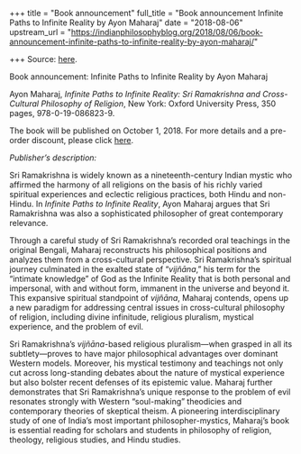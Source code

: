 +++
title = "Book announcement"
full_title = "Book announcement Infinite Paths to Infinite Reality by Ayon Maharaj"
date = "2018-08-06"
upstream_url = "https://indianphilosophyblog.org/2018/08/06/book-announcement-infinite-paths-to-infinite-reality-by-ayon-maharaj/"

+++
Source: [here](https://indianphilosophyblog.org/2018/08/06/book-announcement-infinite-paths-to-infinite-reality-by-ayon-maharaj/).

Book announcement: Infinite Paths to Infinite Reality by Ayon Maharaj



Ayon Maharaj, *Infinite Paths to Infinite Reality: Sri Ramakrishna and
Cross-Cultural Philosophy of Religion*, New York: Oxford University
Press, 350 pages, 978-0-19-086823-9.

The book will be published on October 1, 2018. For more details and a
pre-order discount, please click
[here](https://global.oup.com/academic/product/9780190868239?&promocode=AAFLYG6).

*Publisher’s description:*

Sri Ramakrishna is widely known as a nineteenth-century Indian mystic
who affirmed the harmony of all religions on the basis of his richly
varied spiritual experiences and eclectic religious practices, both
Hindu and non-Hindu. In *Infinite Paths to Infinite Reality*, Ayon
Maharaj argues that Sri Ramakrishna was also a sophisticated philosopher
of great contemporary relevance.

Through a careful study of Sri Ramakrishna’s recorded oral teachings in
the original Bengali, Maharaj reconstructs his philosophical positions
and analyzes them from a cross-cultural perspective. Sri Ramakrishna’s
spiritual journey culminated in the exalted state of “*vijñāna*,” his
term for the “intimate knowledge” of God as the Infinite Reality that is
both personal and impersonal, with and without form, immanent in the
universe and beyond it. This expansive spiritual standpoint of
*vijñāna*, Maharaj contends, opens up a new paradigm for addressing
central issues in cross-cultural philosophy of religion, including
divine infinitude, religious pluralism, mystical experience, and the
problem of evil.

Sri Ramakrishna’s *vijñāna*-based religious pluralism—when grasped in
all its subtlety—proves to have major philosophical advantages over
dominant Western models. Moreover, his mystical testimony and teachings
not only cut across long-standing debates about the nature of mystical
experience but also bolster recent defenses of its epistemic value.
Maharaj further demonstrates that Sri Ramakrishna’s unique response to
the problem of evil resonates strongly with Western “soul-making”
theodicies and contemporary theories of skeptical theism. A pioneering
interdisciplinary study of one of India’s most important
philosopher-mystics, Maharaj’s book is essential reading for scholars
and students in philosophy of religion, theology, religious studies, and
Hindu studies.




